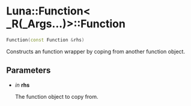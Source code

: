 # Luna::Function< _R(_Args...)>::Function

```c++
Function(const Function &rhs)
```

Constructs an function wrapper by coping from another function object. 



## Parameters
* *in* **rhs**

    The function object to copy from. 

